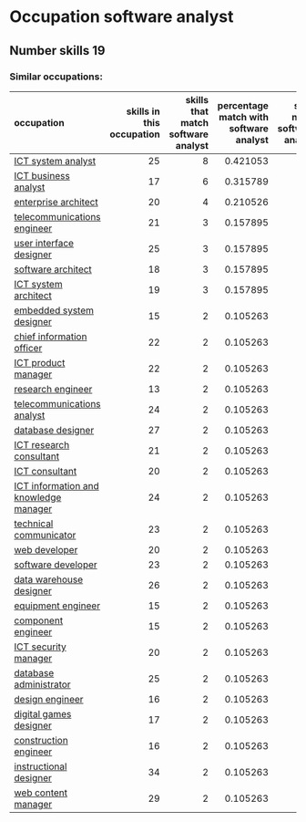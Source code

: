 # Occupation software analyst
## Number skills 19
### Similar occupations:
| occupation                                                                        |   skills in this occupation |   skills that match software analyst |   percentage match with software analyst |   skills not in software analyst |
|:----------------------------------------------------------------------------------|----------------------------:|-------------------------------------:|-----------------------------------------:|---------------------------------:|
| [ICT system analyst](ICT_system_analyst.md)                                       |                          25 |                                    8 |                                 0.421053 |                               17 |
| [ICT business analyst](ICT_business_analyst.md)                                   |                          17 |                                    6 |                                 0.315789 |                               11 |
| [enterprise architect](enterprise_architect.md)                                   |                          20 |                                    4 |                                 0.210526 |                               16 |
| [telecommunications engineer](telecommunications_engineer.md)                     |                          21 |                                    3 |                                 0.157895 |                               18 |
| [user interface designer](user_interface_designer.md)                             |                          25 |                                    3 |                                 0.157895 |                               22 |
| [software architect](software_architect.md)                                       |                          18 |                                    3 |                                 0.157895 |                               15 |
| [ICT system architect](ICT_system_architect.md)                                   |                          19 |                                    3 |                                 0.157895 |                               16 |
| [embedded system designer](embedded_system_designer.md)                           |                          15 |                                    2 |                                 0.105263 |                               13 |
| [chief information officer](chief_information_officer.md)                         |                          22 |                                    2 |                                 0.105263 |                               20 |
| [ICT product manager](ICT_product_manager.md)                                     |                          22 |                                    2 |                                 0.105263 |                               20 |
| [research engineer](research_engineer.md)                                         |                          13 |                                    2 |                                 0.105263 |                               11 |
| [telecommunications analyst](telecommunications_analyst.md)                       |                          24 |                                    2 |                                 0.105263 |                               22 |
| [database designer](database_designer.md)                                         |                          27 |                                    2 |                                 0.105263 |                               25 |
| [ICT research consultant](ICT_research_consultant.md)                             |                          21 |                                    2 |                                 0.105263 |                               19 |
| [ICT consultant](ICT_consultant.md)                                               |                          20 |                                    2 |                                 0.105263 |                               18 |
| [ICT information and knowledge manager](ICT_information_and_knowledge_manager.md) |                          24 |                                    2 |                                 0.105263 |                               22 |
| [technical communicator](technical_communicator.md)                               |                          23 |                                    2 |                                 0.105263 |                               21 |
| [web developer](web_developer.md)                                                 |                          20 |                                    2 |                                 0.105263 |                               18 |
| [software developer](software_developer.md)                                       |                          23 |                                    2 |                                 0.105263 |                               21 |
| [data warehouse designer](data_warehouse_designer.md)                             |                          26 |                                    2 |                                 0.105263 |                               24 |
| [equipment engineer](equipment_engineer.md)                                       |                          15 |                                    2 |                                 0.105263 |                               13 |
| [component engineer](component_engineer.md)                                       |                          15 |                                    2 |                                 0.105263 |                               13 |
| [ICT security manager](ICT_security_manager.md)                                   |                          20 |                                    2 |                                 0.105263 |                               18 |
| [database administrator](database_administrator.md)                               |                          25 |                                    2 |                                 0.105263 |                               23 |
| [design engineer](design_engineer.md)                                             |                          16 |                                    2 |                                 0.105263 |                               14 |
| [digital games designer](digital_games_designer.md)                               |                          17 |                                    2 |                                 0.105263 |                               15 |
| [construction engineer](construction_engineer.md)                                 |                          16 |                                    2 |                                 0.105263 |                               14 |
| [instructional designer](instructional_designer.md)                               |                          34 |                                    2 |                                 0.105263 |                               32 |
| [web content manager](web_content_manager.md)                                     |                          29 |                                    2 |                                 0.105263 |                               27 |
